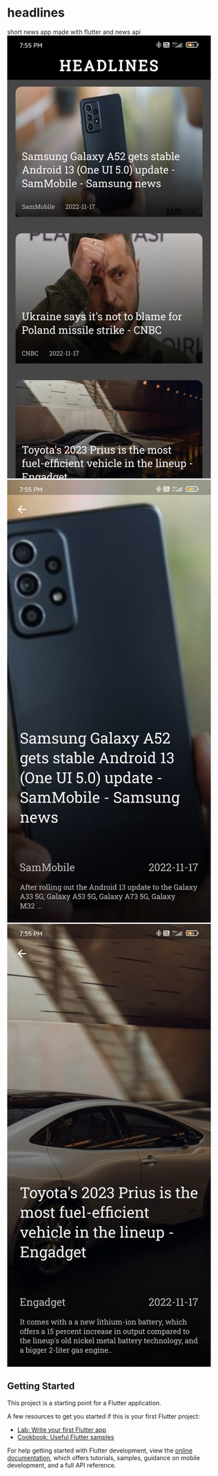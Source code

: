 # headlines

short news app made with flutter and news api
![alt text](https://github.com/abhay94shukla/headlines/blob/main/assets/ss1.jpeg)
![](https://github.com/abhay94shukla/headlines/blob/main/assets/ss2.jpeg)
![](https://github.com/abhay94shukla/headlines/blob/main/assets/ss3.jpeg)


## Getting Started

This project is a starting point for a Flutter application.

A few resources to get you started if this is your first Flutter project:

- [Lab: Write your first Flutter app](https://docs.flutter.dev/get-started/codelab)
- [Cookbook: Useful Flutter samples](https://docs.flutter.dev/cookbook)

For help getting started with Flutter development, view the
[online documentation](https://docs.flutter.dev/), which offers tutorials,
samples, guidance on mobile development, and a full API reference.
